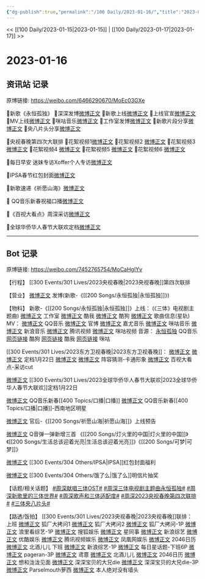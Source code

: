 ```yaml
---
{"dg-publish":true,"permalink":"/100 Daily/2023-01-16/","title":"2023-01-16","created":"2023-01-21T15:02:12.000+08:00","updated":"2023-04-11T14:46:32.000+08:00"}
---
```



<< [[100 Daily/2023-01-15\|2023-01-15]] | [[100 Daily/2023-01-17\|2023-01-17]] >>

# 2023-01-16

## 资讯站 记录

原博链接: https://weibo.com/6466290670/MoEc03GXe

🌟新歌《永恒孤独》
🎇深深发博[微博正文](https://m.weibo.cn/6466290670/4858478072169655)
🎇新歌上线[微博正文](https://m.weibo.cn/6466290670/4858328025138699)
🎇上线官宣[微博正文](https://m.weibo.cn/6466290670/4858478877215582)
🎇MV上线[微博正文](https://m.weibo.cn/6466290670/4858326377305340)
🎇咪咕音乐[微博正文](https://m.weibo.cn/6466290670/4858508946705204)
🎇工作室发博[微博正文](https://m.weibo.cn/6466290670/4858326628436982)
🎇新歌片段分享[微博正文](https://m.weibo.cn/6466290670/4858557357097075)
🎇央八片头分享[微博正文](https://m.weibo.cn/6466290670/4858591540156595)

🌟央视春晚第四次大联排
🎇花絮视频1[微博正文](https://m.weibo.cn/6466290670/4858558312618492)
🎇花絮视频2 [微博正文](https://m.weibo.cn/6466290670/4858558338040611)
🎇花絮视频3 [微博正文](https://m.weibo.cn/6466290670/4858601053095858)
🎇花絮视频4 [微博正文](https://m.weibo.cn/6466290670/4858606686044216)
🎇花絮视频5 [微博正文](https://m.weibo.cn/6466290670/4858607365000054)
🎇花絮视频6 [微博正文](https://m.weibo.cn/6466290670/4858607822176509)

🌟每日早安
迷妹专访Xoffer个人专访[微博正文](https://m.weibo.cn/6466290670/4858456416715127)

🌟IPSA春节红包封面[微博正文](https://m.weibo.cn/6466290670/4858546053977888)

🌟新歌速递《祈愿山海》[微博正文](https://m.weibo.cn/6466290670/4858571944628929)

🌟 QQ音乐新春祝福口播[微博正文](https://m.weibo.cn/6466290670/4858647035519112)

🌟《百视大看点》周深采访[微博正文](https://m.weibo.cn/6466290670/4858626353137762)

🌟全球华侨华人春节大联欢定档[微博正文](https://m.weibo.cn/6466290670/4858662415507437)

---
## Bot 记录

原博链接: https://weibo.com/7452765754/MoCaHgIYv

【行程】
[[300 Events/301 Lives/2023央视春晚\|2023央视春晚]]第四次联排

【营业】
[微博正文](https://m.weibo.cn/1736988591/4858476608100134) 发博(新歌-《[[200 Songs/永恒孤独\|永恒孤独]]》)

【物料】
新歌-《[[200 Songs/永恒孤独\|永恒孤独]]》上线：
(《三体》电视剧主题曲)
[微博正文](https://m.weibo.cn/7478855230/4858325060294940) 工作室
[微博正文](https://m.weibo.cn/1738434147/4858324996592089) 酷我
[微博正文](https://m.weibo.cn/1665103091/4858326855451730) 酷狗
[微博正文](https://m.weibo.cn/6466290670/4858328025138699) 歌曲信息(星轨)
MV：
[微博正文](https://m.weibo.cn/2169129705/4858324983483638) QQ音乐
[微博正文](https://m.weibo.cn/7470196136/4858475978428732) 官博
[微博正文](https://m.weibo.cn/7290756392/4858475970041842) 嘉尤音乐
[微博正文](https://m.weibo.cn/1867028705/4858476561960699) 咪咕音乐
[微博正文](https://m.weibo.cn/1266269835/4858477249826440) 新浪音乐
[微博正文](https://m.weibo.cn/2591595652/4858487131605041) 腾讯视频
[微博正文](https://m.weibo.cn/1809436135/4858496519244483) 咪咕视频
音源：
[永恒孤独](https://weibo.cn/sinaurl?u=https%3A%2F%2Fi.y.qq.com%2Fv8%2Fplaysong.html%3Fsongid%3D391635740%26source%3Dyqq%26ADTAG%3Dhz_wb_sf%26channelId%3D10081987) QQ音乐
[网页链接](https://weibo.cn/sinaurl?u=https%3A%2F%2Ft3.kugou.com%2Fsong.html%3Fid%3D6QnhiadB7V3) 酷狗
[网页链接](https://weibo.cn/sinaurl?u=http%3A%2F%2Fm.kuwo.cn%2Fnewh5app%2Fplay_detail%2F258397557) 酷我
[网页链接](https://weibo.cn/sinaurl?u=http%3A%2F%2Fc.migu.cn%2F00g7xm%3Fifrom%3D1d0582bb0148c334cfc5bdea0805ddd4) 咪咕

[[300 Events/301 Lives/2023东方卫视春晚\|2023东方卫视春晚]]：
[微博正文](https://m.weibo.cn/1767910704/4858537665367942) [微博正文](https://m.weibo.cn/3154827593/4858475979213811) 定档1月22日
[微博正文](https://m.weibo.cn/1767910704/4858543100925451) [微博正文](https://m.weibo.cn/3154827593/4858491094962046) 阵容猜测-卡通形象
[微博正文](https://m.weibo.cn/6466290670/4858626353137762) 百视大看点-采访cut

[微博正文](https://m.weibo.cn/5137261048/4858655659003496) [[300 Events/301 Lives/2023全球华侨华人春节大联欢\|2023全球华侨华人春节大联欢]]定档1月22日

[微博正文](https://m.weibo.cn/6466290670/4858647035519112) QQ音乐新春[[400 Topics/口播\|口播]]
[微博正文](https://m.weibo.cn/2169129705/4858589229615836) QQ音乐新春[[400 Topics/口播\|口播]]-西南地区明星

[微博正文](https://m.weibo.cn/5248300719/4858568345913827) 官后-《[[200 Songs/祈愿山海\|祈愿山海]]》上线预告

[微博正文](https://m.weibo.cn/7217705140/4858462394386869) Q音弹一弹新增三首 《[[200 Songs/灯火里的中国\|灯火里的中国]]》《[[200 Songs/生活总该迎着光亮\|生活总该迎着光亮]]》《[[200 Songs/可梦\|可梦]]》

[微博正文](https://m.weibo.cn/1851789841/4858544585706205) [[300 Events/304 Others/IPSA\|IPSA]]红包封面福利

[微博正文](https://m.weibo.cn/7756461320/4858483520575042) [[300 Events/304 Others/饿了么\|饿了么]]明信片抽奖

【话题/相关话题】
[#周深献唱三体OST#](https://s.weibo.com/weibo?q=%23%E5%91%A8%E6%B7%B1%E7%8C%AE%E5%94%B1%E4%B8%89%E4%BD%93OST%23)
[#周深三体电视剧主题曲永恒孤独#](https://s.weibo.com/weibo?q=%23%E5%91%A8%E6%B7%B1%E4%B8%89%E4%BD%93%E7%94%B5%E8%A7%86%E5%89%A7%E4%B8%BB%E9%A2%98%E6%9B%B2%E6%B0%B8%E6%81%92%E5%AD%A4%E7%8B%AC%23)
[#周深新歌里的三体世界#](https://s.weibo.com/weibo?q=%23%E5%91%A8%E6%B7%B1%E6%96%B0%E6%AD%8C%E9%87%8C%E7%9A%84%E4%B8%89%E4%BD%93%E4%B8%96%E7%95%8C%23)
[#周深歌声和三体适配度#](https://s.weibo.com/weibo?q=%23%E5%91%A8%E6%B7%B1%E6%AD%8C%E5%A3%B0%E5%92%8C%E4%B8%89%E4%BD%93%E9%80%82%E9%85%8D%E5%BA%A6%23)
[#周深2023央视春晚第四次联排#](https://s.weibo.com/weibo?q=%23%E5%91%A8%E6%B7%B12023%E5%A4%AE%E8%A7%86%E6%98%A5%E6%99%9A%E7%AC%AC%E5%9B%9B%E6%AC%A1%E8%81%94%E6%8E%92%23)
[#三体央八片头#](https://s.weibo.com/weibo?q=%23%E4%B8%89%E4%BD%93%E5%A4%AE%E5%85%AB%E7%89%87%E5%A4%B4%23)

【路透/饭拍】
[[300 Events/301 Lives/2023央视春晚\|2023央视春晚]]联排：
上班
[微博正文](https://m.weibo.cn/6525010965/4858555717648735) 狐厂大拷问1
[微博正文](https://m.weibo.cn/6525010965/4858557651227397) 狐厂大拷问2
[微博正文](https://m.weibo.cn/6525010965/4858584364225420) 狐厂大拷问-1P
[微博正文](https://m.weibo.cn/2122079781/4858554114904099) 浪里看综艺-1P
[微博正文](https://m.weibo.cn/1843633441/4858556412595610) 搜狐娱乐
[微博正文](https://m.weibo.cn/7090942012/4858557122479607) 星同事
[微博正文](https://m.weibo.cn/1878335471/4858555377124291) 新浪综艺
[微博正文](https://m.weibo.cn/1763415704/4858557255649660) 优酷娱乐
[微博正文](https://m.weibo.cn/6426064539/4858556840416238) 腾讯视频娱乐
[微博正文](https://m.weibo.cn/1900552512/4858578491933274) 凤凰网娱乐
[微博正文](https://m.weibo.cn/1308570033/4858554102059121) 2046日历
[微博正文](https://m.weibo.cn/1952752357/4858556953660459) 北酒儿儿
下班
[微博正文](https://m.weibo.cn/1878335471/4858603905751063) 新浪综艺-1P
[微博正文](https://m.weibo.cn/6962149176/4858640508658994) 每日星话题-下班6P
[微博正文](https://m.weibo.cn/7633014126/4858595168748605) pageran-3P
[微博正文](https://m.weibo.cn/7350475041/4858595747042457) 鸢薏
[微博正文](https://m.weibo.cn/1952752357/4858597181489868) 北酒儿儿
[微博正文](https://m.weibo.cn/1308570033/4858593775980748) 2046日历
[微博正文](https://m.weibo.cn/7323984323/4858595059171841) 想和泷泷见面
[微博正文](https://m.weibo.cn/6487827798/4858598767201989) 深深宝贝的大兄die
[微博正文](https://m.weibo.cn/6487827798/4858656950850801) 深深宝贝的大兄die-3P
[微博正文](https://m.weibo.cn/1966921265/4858595180549844) Parselmouth萝西
[微博正文](https://m.weibo.cn/7334006162/4858596426520272) 本人绝对没有墙头
